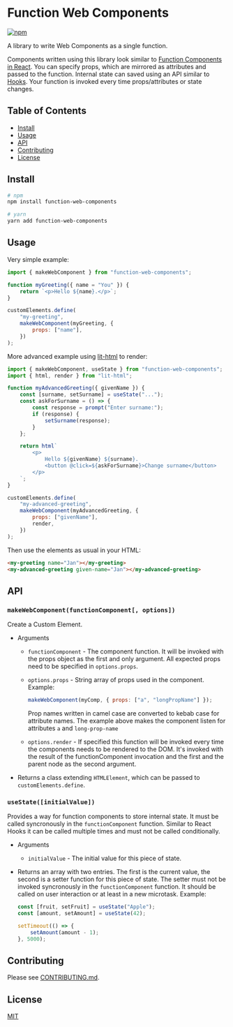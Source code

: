 # Function Web Components

[![npm](https://img.shields.io/npm/v/function-web-components.svg)](https://www.npmjs.com/package/function-web-components)

A library to write Web Components as a single function.

Components written using this library look similar to [Function Components in React](https://reactjs.org/docs/components-and-props.html#function-and-class-components). You can specify props, which are mirrored as attributes and passed to the function. Internal state can saved using an API similar to [Hooks](https://reactjs.org/docs/hooks-intro.html). Your function is invoked every time props/attributes or state changes.

## Table of Contents

-   [Install](#install)
-   [Usage](#usage)
-   [API](#api)
-   [Contributing](#contributing)
-   [License](#license)

## Install

```sh
# npm
npm install function-web-components

# yarn
yarn add function-web-components
```

## Usage

Very simple example:

```js
import { makeWebComponent } from "function-web-components";

function myGreeting({ name = "You" }) {
    return `<p>Hello ${name}.</p>`;
}

customElements.define(
    "my-greeting",
    makeWebComponent(myGreeting, {
        props: ["name"],
    })
);
```

More advanced example using [lit-html](https://github.com/Polymer/lit-html) to render:

```js
import { makeWebComponent, useState } from "function-web-components";
import { html, render } from "lit-html";

function myAdvancedGreeting({ givenName }) {
    const [surname, setSurname] = useState("...");
    const askForSurname = () => {
        const response = prompt("Enter surname:");
        if (response) {
            setSurname(response);
        }
    };

    return html`
        <p>
            Hello ${givenName} ${surname}.
            <button @click=${askForSurname}>Change surname</button>
        </p>
    `;
}

customElements.define(
    "my-advanced-greeting",
    makeWebComponent(myAdvancedGreeting, {
        props: ["givenName"],
        render,
    })
);
```

Then use the elements as usual in your HTML:

```html
<my-greeting name="Jan"></my-greeting>
<my-advanced-greeting given-name="Jan"></my-advanced-greeting>
```

## API

### `makeWebComponent(functionComponent[, options])`

Create a Custom Element.

-   Arguments

    -   `functionComponent` - The component function. It will be invoked with the props object as the first and only argument. All expected props need to be specified in `options.props`.

    -   `options.props` - String array of props used in the component. Example:

        ```js
        makeWebComponent(myComp, { props: ["a", "longPropName"] });
        ```

        Prop names written in camel case are converted to kebab case for attribute names. The example above makes the component listen for attributes `a` and `long-prop-name`

    -   `options.render` - If specified this function will be invoked every time the components needs to be rendered to the DOM. It's invoked with the result of the functionComponent invocation and the first and the parent node as the second argument.

-   Returns a class extending `HTMLElement`, which can be passed to `customElements.define`.

### `useState([initialValue])`

Provides a way for function components to store internal state. It must be called syncronously in the `functionComponent` function. Similar to React Hooks it can be called multiple times and must not be called conditionally.

-   Arguments

    -   `initialValue` - The initial value for this piece of state.

-   Returns an array with two entries. The first is the current value, the second is a setter function for this piece of state. The setter must not be invoked syncronously in the `functionComponent` function. It should be called on user interaction or at least in a new microtask. Example:

    ```js
    const [fruit, setFruit] = useState("Apple");
    const [amount, setAmount] = useState(42);

    setTimeout(() => {
        setAmount(amount - 1);
    }, 5000);
    ```

## Contributing

Please see [CONTRIBUTING.md](CONTRIBUTING.md).

## License

[MIT](LICENSE)
